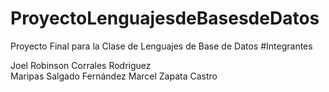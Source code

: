 # ProyectoLenguajesdeBasesdeDatos
Proyecto Final para la Clase de Lenguajes de Base de Datos
#Integrantes

Joel
Robinson Corrales Rodriguez  
Maripas Salgado Fernández
Marcel Zapata Castro
